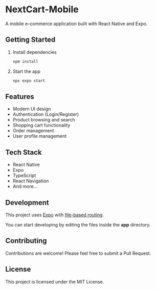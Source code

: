 # NextCart-Mobile

A mobile e-commerce application built with React Native and Expo.

## Getting Started

1. Install dependencies

   ```bash
   npm install
   ```

2. Start the app

   ```bash
   npx expo start
   ```

## Features

- Modern UI design
- Authentication (Login/Register)
- Product browsing and search
- Shopping cart functionality
- Order management
- User profile management

## Tech Stack

- React Native
- Expo
- TypeScript
- React Navigation
- And more...

## Development

This project uses [Expo](https://expo.dev) with [file-based routing](https://docs.expo.dev/router/introduction).

You can start developing by editing the files inside the **app** directory.

## Contributing

Contributions are welcome! Please feel free to submit a Pull Request.

## License

This project is licensed under the MIT License.
